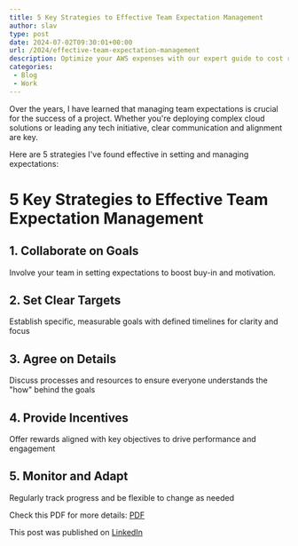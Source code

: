 ```yaml
---
title: 5 Key Strategies to Effective Team Expectation Management
author: slav
type: post
date: 2024-07-02T09:30:01+00:00
url: /2024/effective-team-expectation-management
description: Optimize your AWS expenses with our expert guide to cost reduction, covering waste elimination, best practices, storage optimization, and leveraging cost-saving tools.
categories:
 - Blog
 - Work
---
```

Over the years, I have learned that managing team expectations is crucial for the success of a project. Whether you're deploying complex cloud solutions or leading any tech initiative, clear communication and alignment are key.

Here are 5 strategies I've found effective in setting and managing expectations:

# 5 Key Strategies to Effective Team Expectation Management

## 1. Collaborate on Goals
Involve your team in setting expectations
to boost buy-in and motivation.

## 2. Set Clear Targets
Establish specific, measurable goals with
defined timelines for clarity and focus

## 3. Agree on Details
Discuss processes and resources to
ensure everyone understands the
"how" behind the goals

## 4. Provide Incentives
Offer rewards aligned with key
objectives to drive performance and
engagement

## 5. Monitor and Adapt
Regularly track progress and be
flexible to change as needed

Check this PDF for more details: [PDF](/images/2024/07/effective-team-expectation-management.pdf)

This post was published on [LinkedIn](https://www.linkedin.com/posts/slawomirjasinski_effective-team-expectation-management-activity-7213806129473056768-Os-o)

